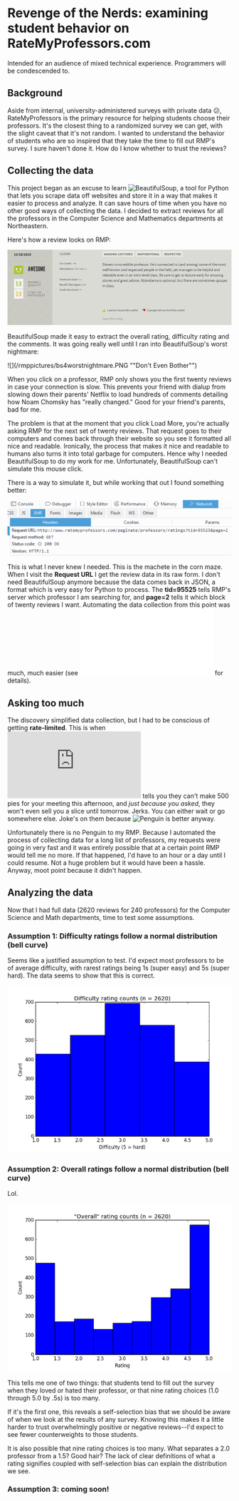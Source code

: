 # Revenge of the Nerds: examining student behavior on RateMyProfessors.com
Intended for an audience of mixed technical experience. Programmers will be condescended to.

## Background
Aside from internal, university-administered surveys with private data :confused:, RateMyProfessors is the primary resource for helping students choose their professors. It's the closest thing to a randomized survey we can get, with the slight caveat that it's not random. I wanted to understand the behavior of students who are so inspired that they take the time to fill out RMP's survey. I sure haven't done it. How do I know whether to trust the reviews?

## Collecting the data
This project began as an excuse to learn ![BeautifulSoup](https://www.crummy.com/software/BeautifulSoup/bs4/doc/), a tool for Python that lets you scrape data off websites and store it in a way that makes it easier to process and analyze. It can save hours of time when you have no other good ways of collecting the data. I decided to extract reviews for all the professors in the Computer Science and Mathematics departments at Northeastern.

Here's how a review looks on RMP:

![](/rmppictures/olin.PNG "0 people did not find this useful")

BeautifulSoup made it easy to extract the overall rating, difficulty rating and the comments. It was going really well until I ran into BeautifulSoup's worst nightmare:

![](/rmppictures/bs4worstnightmare.PNG ""Don't Even Bother"")

When you click on a professor, RMP only shows you the first twenty reviews in case your connection is slow. This prevents your friend with dialup from slowing down their parents' Netflix to load hundreds of comments detailing how Noam Chomsky has "really changed." Good for your friend's parents, bad for me.

The problem is that at the moment that you click Load More, you're actually asking RMP for the next set of twenty reviews. That request goes to their computers and comes back through their website so you see it formatted all nice and readable. Ironically, the process that makes it nice and readable to humans also turns it into total garbage for computers. Hence why I needed BeautifulSoup to do my work for me. Unfortunately, BeautifulSoup can't simulate this mouse click.

There is a way to simulate it, but while working that out I found something better:

![](/rmppictures/thankfully.PNG "deus ex machina")

This is what I never knew I needed. This is the machete in the corn maze. When I visit the **Request URL** I get the review data in its raw form. I don't need BeautifulSoup anymore because the data comes back in JSON, a format which is very easy for Python to process. The **tid=95525** tells RMP's server which professor I am searching for, and **page=2** tells it which block of twenty reviews I want. Automating the data collection from this point was much, much easier (see ![getprofessordata.py](/getprofessordata.py) for details).

## Asking too much
The discovery simplified data collection, but I had to be conscious of getting **rate-limited**. This is when ![Il Mondo Pizzeria](http://www.ilmondopizza.com/index.php) tells you they can't make 500 pies for your meeting this afternoon, and *just because you asked*, they won't even sell you a slice until tomorrow. Jerks. You can either wait or go somewhere else. Joke's on them because ![Penguin](http://www.thepenguinpizza.com) is better anyway.

Unfortunately there is no Penguin to my RMP. Because I automated the process of collecting data for a long list of professors, my requests were going in very fast and it was entirely possible that at a certain point RMP would tell me no more. If that happened, I'd have to an hour or a day until I could resume. Not a huge problem but it would have been a hassle. Anyway, moot point because it didn't happen.

## Analyzing the data
Now that I had full data (2620 reviews for 240 professors) for the Computer Science and Math departments, time to test some assumptions.

### Assumption 1: Difficulty ratings follow a normal distribution (bell curve)
Seems like a justified assumption to test. I'd expect most professors to be of average difficulty, with rarest ratings being 1s (super easy) and 5s (super hard). The data seems to show that this is correct.

![](/rmppictures/difficultycounts.png "")

### Assumption 2: Overall ratings follow a normal distribution (bell curve)
Lol.

![](/rmppictures/overallcounts.png "")

This tells me one of two things: that students tend to fill out the survey when they loved or hated their professor, or that nine rating choices (1.0 through 5.0 by .5s) is too many.

If it's the first one, this reveals a self-selection bias that we should be aware of when we look at the results of any survey. Knowing this makes it a little harder to trust overwhelmingly positive or negative reviews--I'd expect to see fewer counterweights to those students.

It is also possible that nine rating choices is too many. What separates a 2.0 professor from a 1.5? Good hair? The lack of clear definitions of what a rating signifies coupled with self-selection bias can explain the distribution we see.

### Assumption 3: coming soon!
